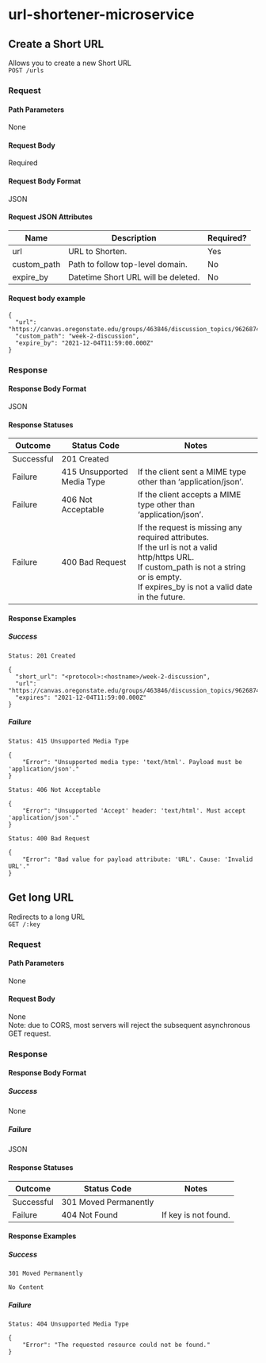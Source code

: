 # url-shortener-microservice
## Create a Short URL
Allows you to create a new Short URL\
`POST /urls`
### Request
#### Path Parameters
None
#### Request Body
Required
#### Request Body Format
JSON
#### Request JSON Attributes
| Name        | Description                         | Required? |
| ----------- | ----------------------------------- | --------- |
| url         | URL to Shorten.                     | Yes       |
| custom_path | Path to follow top-level domain.    | No        |
| expire_by   | Datetime Short URL will be deleted. | No        |
#### Request body example
```
{
  "url": "https://canvas.oregonstate.edu/groups/463846/discussion_topics/9626874",
  "custom_path": "week-2-discussion",
  "expire_by": "2021-12-04T11:59:00.000Z"
}
```
### Response
#### Response Body Format
JSON
#### Response Statuses
| Outcome    | Status Code                         | Notes                                                                                                                                                                                                    |
| ---------- | ----------------------------------- | -------------------------------------------------------------------------------------------------------------------------------------------------------------------------------------------------------- |
| Successful | 201 Created                         |                                                                                                                                                                                                          |
| Failure    | 415 Unsupported Media Type          | If the client sent a MIME type other than ‘application/json’.                                                                                                                                            |  
| Failure    | 406 Not Acceptable                  | If the client accepts a MIME type other than ‘application/json’.                                                                                                                                         |
| Failure    | 400 Bad Request                     | If the request is missing any required attributes.<br />If the url is not a valid http/https URL.<br />If custom_path is not a string or is empty.<br />If expires_by is not a valid date in the future. |
#### Response Examples
##### Success
```
Status: 201 Created

{
  "short_url": "<protocol>:<hostname>/week-2-discussion",
  "url": "https://canvas.oregonstate.edu/groups/463846/discussion_topics/9626874",
  "expires": "2021-12-04T11:59:00.000Z"
}
```
##### Failure
```
Status: 415 Unsupported Media Type

{
    "Error": "Unsupported media type: 'text/html'. Payload must be 'application/json'."
}
```
```
Status: 406 Not Acceptable

{
    "Error": "Unsupported 'Accept' header: 'text/html'. Must accept 'application/json'."
}
```
```
Status: 400 Bad Request

{
    "Error": "Bad value for payload attribute: 'URL'. Cause: 'Invalid URL'."
}
```
## Get long URL
Redirects to a long URL\
`GET /:key`
### Request
#### Path Parameters
None
#### Request Body
None\
Note: due to CORS, most servers will reject the subsequent asynchronous GET request.
### Response
#### Response Body Format
##### Success
None
##### Failure
JSON
#### Response Statuses
| Outcome    | Status Code                         | Notes                |
| ---------- | ----------------------------------- | -------------------- |
| Successful | 301 Moved Permanently               |                      |
| Failure    | 404 Not Found                       | If key is not found. |  
#### Response Examples
##### Success
```
301 Moved Permanently

No Content
```
##### Failure
```
Status: 404 Unsupported Media Type

{
    "Error": "The requested resource could not be found."
}
```
